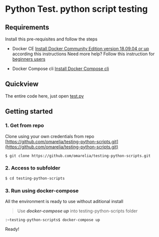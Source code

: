 # Python Test. python script testing


## Requirements

Install this pre-requisites and follow the steps

-   Docker CE  [Install Docker Community Edition version 18.09.04 or up](https://docs.docker.com/install/linux/docker-ce/ubuntu/)  according this instructions Need more help? Follow this instruction for  [beginners users](https://github.com/pablogottifredi/boilerplate-python-script/blob/master/docker-beginner-install.md)
    
-   Docker Compose cli  [Install Docker Compose cli](https://docs.docker.com/compose/install/)
    

## Quickview
The entire code here, just open [test.py](main.py)

## Getting started

### 1. Get from repo

Clone using your own credentials from repo  [https://github.com/omarelia/testing-python-scripts.git](https://github.com/omarelia/testing-python-scripts.git)

```
$ git clone https://github.com/omarelia/testing-python-scripts.git

```

### 2. Access to subfolder

```
$ cd testing-python-scripts

```

### 3. Run using docker-compose

All the environment is ready to use without aditional install

> Use  _**docker-compose up**_  into testing-python-scripts folder

```
:~testing-python-scripts$ docker-compose up

```

Ready!
